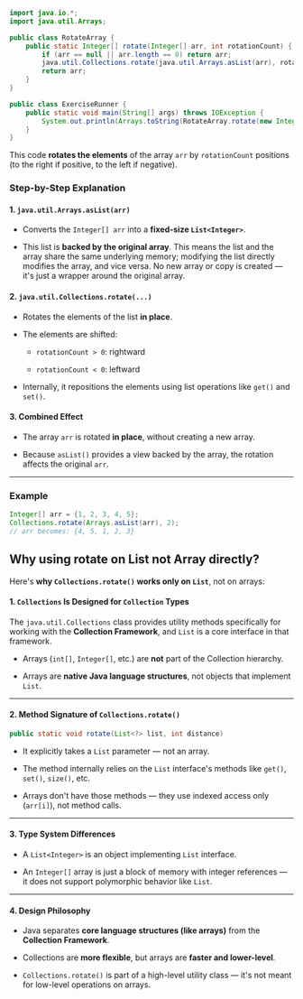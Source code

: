 ```java
import java.io.*;
import java.util.Arrays;

public class RotateArray {
    public static Integer[] rotate(Integer[] arr, int rotationCount) {
        if (arr == null || arr.length == 0) return arr;
        java.util.Collections.rotate(java.util.Arrays.asList(arr), rotationCount);
        return arr;
    }
}

public class ExerciseRunner {
    public static void main(String[] args) throws IOException {
        System.out.println(Arrays.toString(RotateArray.rotate(new Integer[]{4, 2, 1, 3}, 1)));
    }
}
```

This code **rotates the elements** of the array `arr` by `rotationCount` positions (to the right if positive, to the left if negative).

### Step-by-Step Explanation

#### 1\. `java.util.Arrays.asList(arr)`

-   Converts the `Integer[] arr` into a **fixed-size `List<Integer>`**.
    
-   This list is **backed by the original array**. This means the list and the array share the same underlying memory; modifying the list directly modifies the array, and vice versa. No new array or copy is created — it's just a wrapper around the original array.

#### 2\. `java.util.Collections.rotate(...)`

-   Rotates the elements of the list **in place**.
    
-   The elements are shifted:
    
    -   `rotationCount > 0`: rightward
        
    -   `rotationCount < 0`: leftward
        
-   Internally, it repositions the elements using list operations like `get()` and `set()`.
    

#### 3\. Combined Effect

-   The array `arr` is rotated **in place**, without creating a new array.
    
-   Because `asList()` provides a view backed by the array, the rotation affects the original `arr`.
    

---
### Example

```java
Integer[] arr = {1, 2, 3, 4, 5};
Collections.rotate(Arrays.asList(arr), 2);
// arr becomes: {4, 5, 1, 2, 3}
```


## Why using rotate on List not Array directly?

Here's **why `Collections.rotate()` works only on `List`**, not on arrays:

#### 1\. **`Collections` Is Designed for `Collection` Types**

The `java.util.Collections` class provides utility methods specifically for working with the **Collection Framework**, and `List` is a core interface in that framework.

-   Arrays (`int[]`, `Integer[]`, etc.) are **not** part of the Collection hierarchy.
    
-   Arrays are **native Java language structures**, not objects that implement `List`.
    

---

#### 2\. **Method Signature of `Collections.rotate()`**

```java
public static void rotate(List<?> list, int distance)
```

-   It explicitly takes a `List` parameter — not an array.
    
-   The method internally relies on the `List` interface's methods like `get()`, `set()`, `size()`, etc.
    
-   Arrays don't have those methods — they use indexed access only (`arr[i]`), not method calls.
    

---

#### 3\. **Type System Differences**

-   A `List<Integer>` is an object implementing `List` interface.
    
-   An `Integer[]` array is just a block of memory with integer references — it does not support polymorphic behavior like `List`.
    

---

#### 4\. **Design Philosophy**

-   Java separates **core language structures (like arrays)** from the **Collection Framework**.
    
-   Collections are **more flexible**, but arrays are **faster and lower-level**.
    
-   `Collections.rotate()` is part of a high-level utility class — it's not meant for low-level operations on arrays.
    
